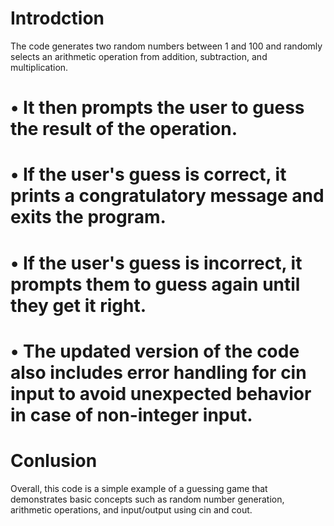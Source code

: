 # Introdction 
The code generates two random numbers between 1 and 100 and randomly selects an arithmetic operation from addition, subtraction, and multiplication. 
# • It then prompts the user to guess the result of the operation. 
# • If the user's guess is correct, it prints a congratulatory message and exits the program. 
# • If the user's guess is incorrect, it prompts them to guess again until they get it right. 
# • The updated version of the code also includes error handling for cin input to avoid unexpected behavior in case of non-integer input. 

# Conlusion
Overall, this code is a simple example of a guessing game that demonstrates basic concepts such as random number generation, arithmetic operations, and input/output using cin and cout.
